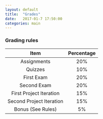 ```yaml
---
layout: default
title:  "Grades"
date:   2017-01-7 17:50:00
categories: main
---
```


### Grading rules

|Item|Percentage|
|:---:|:---:|
|Assignments|20%|
|Quizzes|10%|
|First Exam|20%|
|Second Exam|20%|
|First Project Iteration|15%|
|Second Project Iteration|15%|
|Bonus (See Rules)|5%|